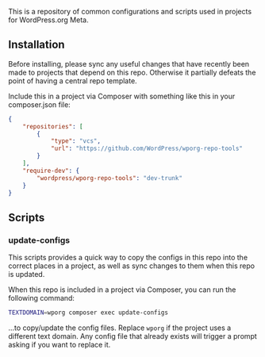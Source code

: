 This is a repository of common configurations and scripts used in projects for WordPress.org Meta.

## Installation

Before installing, please sync any useful changes that have recently been made to projects that depend on this repo. Otherwise it partially defeats the point of having a central repo template.

Include this in a project via Composer with something like this in your composer.json file:

```json
{
	"repositories": [
		{
			"type": "vcs",
			"url": "https://github.com/WordPress/wporg-repo-tools"
		}
	],
	"require-dev": {
		"wordpress/wporg-repo-tools": "dev-trunk"
	}
}
```

## Scripts

### update-configs

This scripts provides a quick way to copy the configs in this repo into the correct places in a project, as well as sync changes to them when this repo is updated.

When this repo is included in a project via Composer, you can run the following command:

```bash
TEXTDOMAIN=wporg composer exec update-configs
```

...to copy/update the config files. Replace `wporg` if the project uses a different text domain. Any config file that already exists will trigger a prompt asking if you want to replace it.
